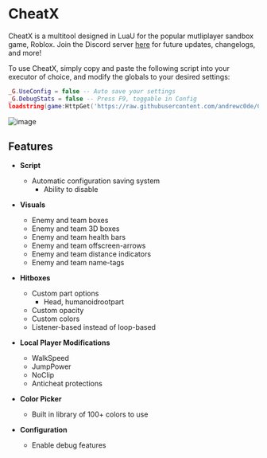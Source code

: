 # CheatX

CheatX is a multitool designed in LuaU for the popular mutliplayer sandbox game, Roblox. 
Join the Discord server [here](https://discord.gg/qBJDhNQKsJ) for future updates, changelogs, and more! 

To use CheatX, simply copy and paste the following script into your executor of choice, and modify the globals to your desired settings:

```lua
_G.UseConfig = false -- Auto save your settings
_G.DebugStats = false -- Press F9, toggable in Config
loadstring(game:HttpGet('https://raw.githubusercontent.com/andrewc0de/CheatX/main/interface.lua'))()
```

![image](https://github.com/andrewc0de/CheatX/assets/127004647/dd626d2a-8547-4222-ab17-e9423febff9a)

## Features
- **Script** 
	- Automatic configuration saving system 
		- Ability to disable 

 - **Visuals** 
	 - Enemy and team boxes 
	 - Enemy and team 3D boxes 
	 - Enemy and team health bars 
	 - Enemy and team offscreen-arrows 
	 - Enemy and team distance indicators 
	 - Enemy and team name-tags 

- **Hitboxes**
	- Custom part options 
		- Head, humanoidrootpart 
	- Custom opacity 
	- Custom colors 
	- Listener-based instead of loop-based 

- **Local Player Modifications**
	- WalkSpeed
	- JumpPower
	- NoClip
	- Anticheat protections 

- **Color Picker**
	- Built in library of 100+ colors to use  

- **Configuration** 
	- Enable debug features 
